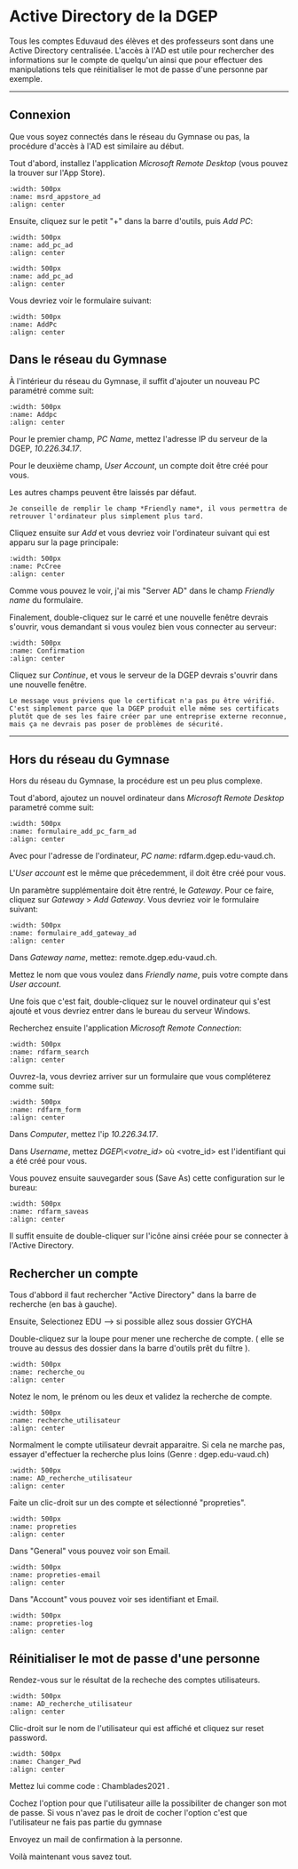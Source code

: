 # Active Directory de la DGEP

Tous les comptes Eduvaud des élèves et des professeurs sont dans une Active Directory centralisée. L'accès à l'AD est utile pour rechercher des informations sur le compte de quelqu'un ainsi que pour effectuer des manipulations tels que réinitialiser le mot de passe d'une personne par exemple.

---

## Connexion

Que vous soyez connectés dans le réseau du Gymnase ou pas, la procédure d'accès à l'AD est similaire au début.

Tout d'abord, installez l'application *Microsoft Remote Desktop* (vous pouvez la trouver sur l'App Store).

```{image} images/msrd_appstore_ad.png
:width: 500px
:name: msrd_appstore_ad
:align: center
```

Ensuite, cliquez sur le petit "+" dans la barre d'outils, puis *Add PC*:

```{image} images/add_pc_ad.png
:width: 500px
:name: add_pc_ad
:align: center
```

```{image} images/add_pc_2_ad.png
:width: 500px
:name: add_pc_ad
:align: center
```

Vous devriez voir le formulaire suivant:


```{image} images/formulaire_add_pc_empty_ad.png
:width: 500px
:name: AddPc
:align: center
```

## Dans le réseau du Gymnase

À l'intérieur du réseau du Gymnase, il suffit d'ajouter un nouveau PC paramétré comme suit:

```{image} images/formulaire_add_pc_ad.png
:width: 500px
:name: Addpc
:align: center
```

Pour le premier champ, *PC Name*, mettez l'adresse IP du serveur de la DGEP, *10.226.34.17*.

Pour le deuxième champ, *User Account*, un compte doit être créé pour vous.

Les autres champs peuvent être laissés par défaut.

```{tip}
Je conseille de remplir le champ *Friendly name*, il vous permettra de retrouver l'ordinateur plus simplement plus tard.
```

Cliquez ensuite sur *Add* et vous devriez voir l'ordinateur suivant qui est apparu sur la page principale:

```{image} images/pc_created_ad.png
:width: 500px
:name: PcCree
:align: center
```

Comme vous pouvez le voir, j'ai mis "Server AD" dans le champ *Friendly name* du formulaire.

Finalement, double-cliquez sur le carré et une nouvelle fenêtre devrais s'ouvrir, vous demandant si vous voulez bien vous connecter au serveur:

```{image} images/connect_confirm_ad.png
:width: 500px
:name: Confirmation
:align: center
```

Cliquez sur *Continue*, et vous le serveur de la DGEP devrais s'ouvrir dans une nouvelle fenêtre.

```{note}
Le message vous préviens que le certificat n'a pas pu être vérifié. C'est simplement parce que la DGEP produit elle même ses certificats plutôt que de ses les faire créer par une entreprise externe reconnue, mais ça ne devrais pas poser de problèmes de sécurité.
```

---

## Hors du réseau du Gymnase

Hors du réseau du Gymnase, la procédure est un peu plus complexe.

Tout d'abord, ajoutez un nouvel ordinateur dans *Microsoft Remote Desktop* parametré comme suit:

```{image} images/formulaire_add_pc_farm_ad.png
:width: 500px
:name: formulaire_add_pc_farm_ad
:align: center
```

Avec pour l'adresse de l'ordinateur, *PC name*: rdfarm.dgep.edu-vaud.ch.

L'*User account* est le même que précedemment, il doit être créé pour vous.

Un paramètre supplémentaire doit être rentré, le *Gateway*. Pour ce faire, cliquez sur *Gateway* > *Add Gateway*. Vous devriez voir le formulaire suivant:

```{image} images/formulaire_add_gateway_ad.png
:width: 500px
:name: formulaire_add_gateway_ad
:align: center
```

Dans *Gateway name*, mettez: remote.dgep.edu-vaud.ch.

Mettez le nom que vous voulez dans *Friendly name*, puis votre compte dans *User account*.

Une fois que c'est fait, double-cliquez sur le nouvel ordinateur qui s'est ajouté et vous devriez entrer dans le bureau du serveur Windows.

Recherchez ensuite l'application *Microsoft Remote Connection*:

```{image} images/rdfarm_search.png
:width: 500px
:name: rdfarm_search
:align: center
```

Ouvrez-la, vous devriez arriver sur un formulaire que vous compléterez comme suit:

```{image} images/rdfarm_form.png
:width: 500px
:name: rdfarm_form
:align: center
```

Dans *Computer*, mettez l'ip *10.226.34.17*.

Dans *Username*, mettez *DGEP\\<votre_id>* où <votre_id> est l'identifiant qui a été créé pour vous.

Vous pouvez ensuite sauvegarder sous (Save As) cette configuration sur le bureau:

```{image} images/rdfarm_saveas.png
:width: 500px
:name: rdfarm_saveas
:align: center
```

Il suffit ensuite de double-cliquer sur l'icône ainsi créée pour se connecter à l'Active Directory.

## Rechercher un compte

Tous d'abbord il faut rechercher "Active Directory" dans la barre de recherche (en bas à gauche).

Ensuite, Selectionez EDU --> si possible allez sous dossier GYCHA 

Double-cliquez sur la loupe pour mener une recherche de compte.
( elle se trouve au dessus des dossier dans la barre d'outils prêt du filtre ).

```{image} images/recherche_ou.png
:width: 500px
:name: recherche_ou
:align: center
```

Notez le nom, le prénom ou les deux et validez la recherche de compte.

```{image} images/recherche_utilisateur.png
:width: 500px
:name: recherche_utilisateur
:align: center
```

Normalment le compte utilisateur devrait apparaitre. Si cela ne marche pas, essayer d'effectuer la recherche plus loins (Genre : dgep.edu-vaud.ch)

```{image} images/AD_recherche_utilisateur.png
:width: 500px
:name: AD_recherche_utilisateur
:align: center
```

Faite un clic-droit sur un des compte et sélectionné "propreties".

```{image} images/propreties.png
:width: 500px
:name: propreties
:align: center
```

Dans "General" vous pouvez voir son Email.

```{image} images/propreties-email.png
:width: 500px
:name: propreties-email
:align: center
```

Dans "Account" vous pouvez voir ses identifiant et Email.

```{image} images/propreties-log.png
:width: 500px
:name: propreties-log
:align: center
```

## Réinitialiser le mot de passe d'une personne 

Rendez-vous sur le résultat de la recheche des comptes utilisateurs.

```{image} images/AD_recherche_utilisateur.png
:width: 500px
:name: AD_recherche_utilisateur
:align: center
```
  
Clic-droit sur le nom de l'utilisateur qui est affiché et cliquez sur reset password.

```{image} images/Changer_Pwd.png
:width: 500px
:name: Changer_Pwd
:align: center
```

Mettez lui comme code : Chamblades2021 .

Cochez l'option pour que l'utilisateur aille la possibiliter de changer son mot de passe.
Si vous n'avez pas le droit de cocher l'option c'est que l'utilisateur ne fais pas partie du gymnase

Envoyez un mail de confirmation à la personne.

Voilà maintenant vous savez tout.
